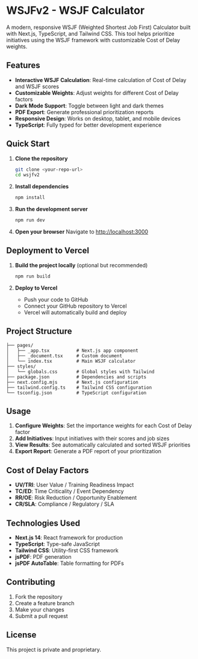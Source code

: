 # WSJFv2 - WSJF Calculator

A modern, responsive WSJF (Weighted Shortest Job First) Calculator built with Next.js, TypeScript, and Tailwind CSS. This tool helps prioritize initiatives using the WSJF framework with customizable Cost of Delay weights.

## Features

- **Interactive WSJF Calculation**: Real-time calculation of Cost of Delay and WSJF scores
- **Customizable Weights**: Adjust weights for different Cost of Delay factors
- **Dark Mode Support**: Toggle between light and dark themes
- **PDF Export**: Generate professional prioritization reports
- **Responsive Design**: Works on desktop, tablet, and mobile devices
- **TypeScript**: Fully typed for better development experience

## Quick Start

1. **Clone the repository**
   ```bash
   git clone <your-repo-url>
   cd wsjfv2
   ```

2. **Install dependencies**
   ```bash
   npm install
   ```

3. **Run the development server**
   ```bash
   npm run dev
   ```

4. **Open your browser**
   Navigate to [http://localhost:3000](http://localhost:3000)

## Deployment to Vercel

1. **Build the project locally** (optional but recommended)
   ```bash
   npm run build
   ```

2. **Deploy to Vercel**
   - Push your code to GitHub
   - Connect your GitHub repository to Vercel
   - Vercel will automatically build and deploy

## Project Structure

```
├── pages/
│   ├── _app.tsx          # Next.js app component
│   ├── _document.tsx     # Custom document
│   └── index.tsx         # Main WSJF calculator
├── styles/
│   └── globals.css       # Global styles with Tailwind
├── package.json          # Dependencies and scripts
├── next.config.mjs       # Next.js configuration
├── tailwind.config.ts    # Tailwind CSS configuration
└── tsconfig.json         # TypeScript configuration
```

## Usage

1. **Configure Weights**: Set the importance weights for each Cost of Delay factor
2. **Add Initiatives**: Input initiatives with their scores and job sizes
3. **View Results**: See automatically calculated and sorted WSJF priorities
4. **Export Report**: Generate a PDF report of your prioritization

## Cost of Delay Factors

- **UV/TRI**: User Value / Training Readiness Impact
- **TC/ED**: Time Criticality / Event Dependency  
- **RR/OE**: Risk Reduction / Opportunity Enablement
- **CR/SLA**: Compliance / Regulatory / SLA

## Technologies Used

- **Next.js 14**: React framework for production
- **TypeScript**: Type-safe JavaScript
- **Tailwind CSS**: Utility-first CSS framework
- **jsPDF**: PDF generation
- **jsPDF AutoTable**: Table formatting for PDFs

## Contributing

1. Fork the repository
2. Create a feature branch
3. Make your changes
4. Submit a pull request

## License

This project is private and proprietary.
